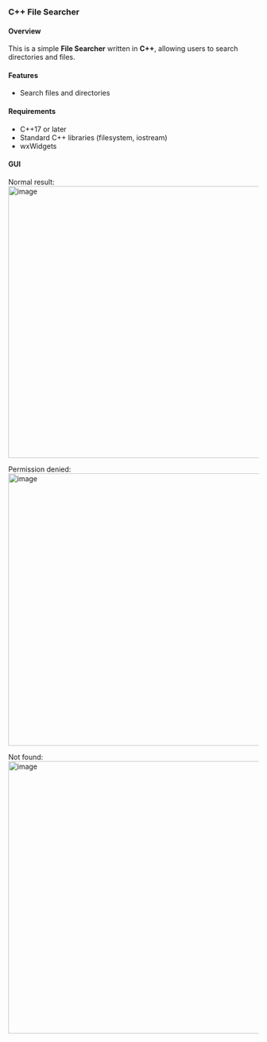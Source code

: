 ### **C++ File Searcher**  

#### **Overview**  
This is a simple **File Searcher** written in **C++**, allowing users to search directories and files.  

#### **Features**  
- Search files and directories  

#### **Requirements**  
- C++17 or later  
- Standard C++ libraries (filesystem, iostream)  
- wxWidgets

#### **GUI**
Normal result:
<img width="546" alt="image" src="https://github.com/user-attachments/assets/4c305105-7dbd-41e5-ab15-75dd57936df1" />


Permission denied:
<img width="547" alt="image" src="https://github.com/user-attachments/assets/8b3fc4f8-5296-4ed3-b624-c0e267549a33" />

Not found:
<img width="547" alt="image" src="https://github.com/user-attachments/assets/38d7d7cd-7f7c-4cff-a170-082810779627" />
